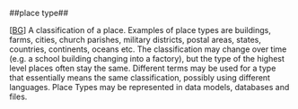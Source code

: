 ##place type##

\[[BG](SOURCES.md#BG)\] A classification of a place. Examples of place types are buildings, farms, cities, church parishes, military districts, postal areas, states, countries, continents, oceans etc. The classification may change over time (e.g. a school building changing into a factory), but the type of the highest level places often stay the same. Different terms may be used for a type that essentially means the same classification, possibly using different languages. Place Types may be represented in data models, databases and files.
